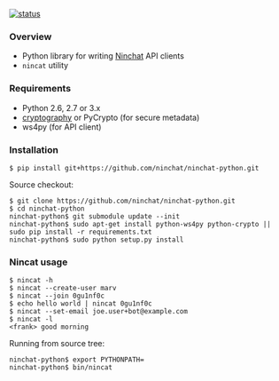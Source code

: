 [![status](https://travis-ci.org/ninchat/ninchat-python.svg)](https://travis-ci.org/ninchat/ninchat-python)

### Overview

- Python library for writing [Ninchat](https://ninchat.com) API clients
- `nincat` utility

### Requirements

- Python 2.6, 2.7 or 3.x
- [cryptography](https://cryptography.io) or PyCrypto (for secure metadata)
- ws4py (for API client)

### Installation

	$ pip install git+https://github.com/ninchat/ninchat-python.git

Source checkout:

	$ git clone https://github.com/ninchat/ninchat-python.git
	$ cd ninchat-python
	ninchat-python$ git submodule update --init
	ninchat-python$ sudo apt-get install python-ws4py python-crypto || sudo pip install -r requirements.txt
	ninchat-python$ sudo python setup.py install

### Nincat usage

	$ nincat -h
	$ nincat --create-user marv
	$ nincat --join 0gu1nf0c
	$ echo hello world | nincat 0gu1nf0c
	$ nincat --set-email joe.user+bot@example.com
	$ nincat -l
	<frank> good morning

Running from source tree:

	ninchat-python$ export PYTHONPATH=
	ninchat-python$ bin/nincat

